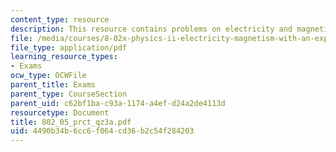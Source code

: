 ```yaml
---
content_type: resource
description: This resource contains problems on electricity and magnetism.
file: /media/courses/8-02x-physics-ii-electricity-magnetism-with-an-experimental-focus-spring-2005/4490b34b6cc6f064cd36b2c54f284203_802_05_prct_qz3a.pdf
file_type: application/pdf
learning_resource_types:
- Exams
ocw_type: OCWFile
parent_title: Exams
parent_type: CourseSection
parent_uid: c62bf1ba-c93a-1174-a4ef-d24a2de4113d
resourcetype: Document
title: 802_05_prct_qz3a.pdf
uid: 4490b34b-6cc6-f064-cd36-b2c54f284203
---
```

